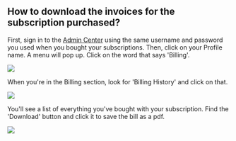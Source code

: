 ## How to download the invoices for the subscription purchased?


<p class="no-margin">First, sign in to the <a href="https://admin.teams-pro.com/" target="_blank" class="admin-center-content-link">Admin Center</a> using the same username and password you used when you bought your subscriptions. Then, click on your Profile name. A menu will pop up. Click on the word that says 'Billing'.</p>
<p class="no-margin"></p>
<div class="admin-center-container"><img src="/assets/img/teams-pro/3_1.png"></div><p class="no-margin"></p>
<p class="no-margin"></p>
<p class="no-margin">When you're in the Billing section, look for 'Billing History' and click on that.</p>
<p class="no-margin"></p>
<div class="admin-center-container"><img src="/assets/img/teams-pro/3_2.png"></div><p class="no-margin"></p>
<p class="no-margin"></p>
<p class="no-margin">You'll see a list of everything you've bought with your subscription. Find the 'Download' button and click it to save the bill as a pdf.</p>
<p class="no-margin"></p>
<div class="admin-center-container"><img src="/assets/img/teams-pro/3_3.png"></div><p class="no-margin"></p>
<p class="no-margin"></p>

<Hubspot />
<Clarity />
<GoogleAnalytics />
 